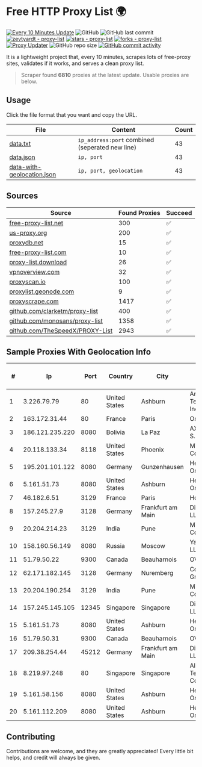 
# Free HTTP Proxy List 🌍

[![Every 10 Minutes Update](https://github.com/mertguvencli/http-proxy-list/actions/workflows/main.yml/badge.svg?branch=main)](https://github.com/mertguvencli/http-proxy-list/actions/workflows/main.yml)
![GitHub](https://img.shields.io/github/license/mertguvencli/http-proxy-list)
![GitHub last commit](https://img.shields.io/github/last-commit/mertguvencli/http-proxy-list)
[![zevtyardt - proxy-list](https://img.shields.io/static/v1?label=zevtyardt&message=proxy-list&color=blue&logo=github)](https://github.com/zevtyardt/proxy-list "Go to GitHub repo")
[![stars - proxy-list](https://img.shields.io/github/stars/zevtyardt/proxy-list?style=social)](https://github.com/zevtyardt/proxy-list)
[![forks - proxy-list](https://img.shields.io/github/forks/zevtyardt/proxy-list?style=social)](https://github.com/zevtyardt/proxy-list)
[![Proxy Updater](https://github.com/zevtyardt/proxy-list/workflows/Proxy%20Updater/badge.svg)](https://github.com/zevtyardt/proxy-list/actions?query=workflow:"Proxy+Updater")
![GitHub repo size](https://img.shields.io/github/repo-size/zevtyardt/proxy-list)
[![GitHub commit activity](https://img.shields.io/github/commit-activity/m/zevtyardt/proxy-list?logo=commits)](https://github.com/zevtyardt/proxy-list/commits/main)

It is a lightweight project that, every 10 minutes, scrapes lots of free-proxy sites, validates if it works, and serves a clean proxy list.

> Scraper found **6810** proxies at the latest update. Usable proxies are below.

## Usage

Click the file format that you want and copy the URL.

|File|Content|Count|
|----|-------|-----|
|[data.txt](https://raw.githubusercontent.com/mertguvencli/http-proxy-list/main/proxy-list/data.txt)|`ip_address:port` combined (seperated new line)|43|
|[data.json](https://raw.githubusercontent.com/mertguvencli/http-proxy-list/main/proxy-list/data.json)|`ip, port`|43|
|[data-with-geolocation.json](https://raw.githubusercontent.com/mertguvencli/http-proxy-list/main/proxy-list/data-with-geolocation.json)|`ip, port, geolocation`|43|

## Sources

|Source|Found Proxies|Succeed|
|------|-------------|-------|
|[free-proxy-list.net](https://free-proxy-list.net)|300|✅|
|[us-proxy.org](https://www.us-proxy.org)|200|✅|
|[proxydb.net](http://proxydb.net)|15|✅|
|[free-proxy-list.com](https://free-proxy-list.com/?page=&port=&type%5B%5D=http&type%5B%5D=https&up_time=0&search=Search)|10|✅|
|[proxy-list.download](https://www.proxy-list.download/HTTP)|26|✅|
|[vpnoverview.com](https://vpnoverview.com/privacy/anonymous-browsing/free-proxy-servers)|32|✅|
|[proxyscan.io](https://www.proxyscan.io)|100|✅|
|[proxylist.geonode.com](https://proxylist.geonode.com/api/proxy-list?limit=300&page=1&sort_by=lastChecked&sort_type=desc&protocols=http,https)|9|✅|
|[proxyscrape.com](https://api.proxyscrape.com/v2/?request=displayproxies&protocol=http&timeout=10000&country=all&ssl=all&anonymity=all)|1417|✅|
|[github.com/clarketm/proxy-list](https://raw.githubusercontent.com/clarketm/proxy-list/master/proxy-list-raw.txt)|400|✅|
|[github.com/monosans/proxy-list](https://raw.githubusercontent.com/monosans/proxy-list/main/proxies/http.txt)|1358|✅|
|[github.com/TheSpeedX/PROXY-List](https://raw.githubusercontent.com/TheSpeedX/PROXY-List/master/http.txt)|2943|✅|


## Sample Proxies With Geolocation Info

|#|Ip|Port|Country|City|Internet Service Provider|
|-|--|----|-------|----|-------------------------|
|1|3.226.79.79|80|United States|Ashburn|Amazon Technologies Inc.|
|2|163.172.31.44|80|France|Paris|Online S.A.S.|
|3|186.121.235.220|8080|Bolivia|La Paz|AXS Bolivia S. A.|
|4|20.118.133.34|8118|United States|Phoenix|Microsoft Corporation|
|5|195.201.101.122|8080|Germany|Gunzenhausen|Hetzner Online GmbH|
|6|5.161.51.73|8080|United States|Ashburn|Hetzner Online GmbH|
|7|46.182.6.51|3129|France|Paris|Hosteur SAS|
|8|157.245.27.9|3128|Germany|Frankfurt am Main|DigitalOcean, LLC|
|9|20.204.214.23|3129|India|Pune|Microsoft Corporation|
|10|158.160.56.149|8080|Russia|Moscow|Yandex.Cloud LLC|
|11|51.79.50.22|9300|Canada|Beauharnois|OVH SAS|
|12|62.171.182.145|3128|Germany|Nuremberg|Contabo GmbH|
|13|20.204.190.254|3129|India|Pune|Microsoft Corporation|
|14|157.245.145.105|12345|Singapore|Singapore|DigitalOcean, LLC|
|15|5.161.51.73|8080|United States|Ashburn|Hetzner Online GmbH|
|16|51.79.50.31|9300|Canada|Beauharnois|OVH SAS|
|17|209.38.254.44|45212|Germany|Frankfurt am Main|DigitalOcean, LLC|
|18|8.219.97.248|80|Singapore|Singapore|Alibaba (US) Technology Co., Ltd.|
|19|5.161.58.156|8080|United States|Ashburn|Hetzner Online GmbH|
|20|5.161.112.209|8080|United States|Ashburn|Hetzner Online GmbH|



## Contributing

Contributions are welcome, and they are greatly appreciated! Every
little bit helps, and credit will always be given.

